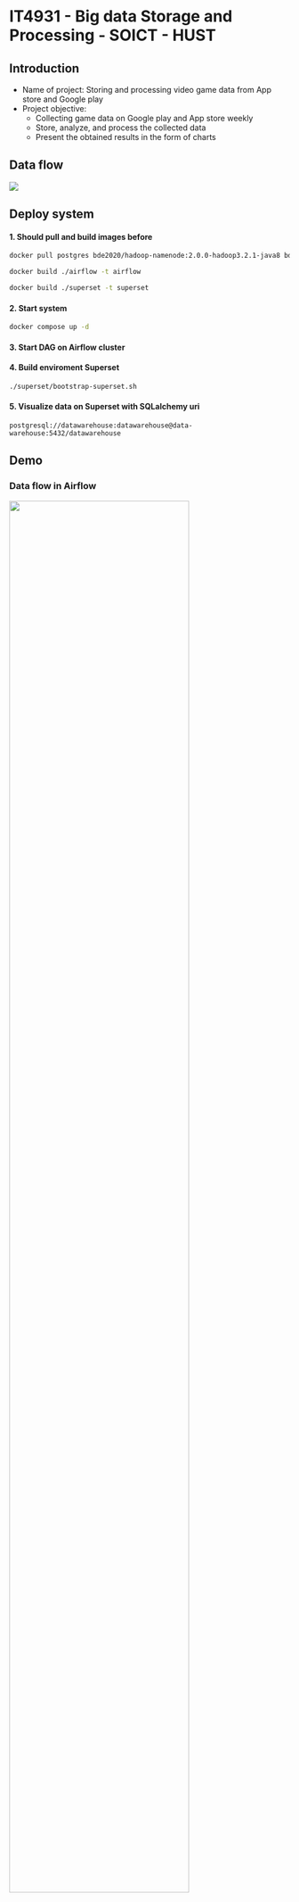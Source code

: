 # IT4931 - Big data Storage and Processing - SOICT - HUST

## Introduction
<ul>
  <li>Name of project: Storing and processing video game data from App store and Google play</li>
  <li>Project objective:
    <ul>
      <li>Collecting game data on Google play and App store weekly</li>
      <li>Store, analyze, and process the collected data</li>
      <li>Present the obtained results in the form of charts</li>
    </ul>
  </li>
</ul>

## Data flow
  <img src="https://github.com/Tran-Ngoc-Bao/Analyze_Game_data/blob/master/pictures/design/DataFlow.png">

## Deploy system
#### 1. Should pull and build images before
```sh
docker pull postgres bde2020/hadoop-namenode:2.0.0-hadoop3.2.1-java8 bde2020/hadoop-datanode:2.0.0-hadoop3.2.1-java8
```
```sh
docker build ./airflow -t airflow
```
```sh
docker build ./superset -t superset
```

#### 2. Start system
```sh
docker compose up -d
```

#### 3. Start DAG on Airflow cluster

#### 4. Build enviroment Superset
```sh
./superset/bootstrap-superset.sh
```
  
#### 5. Visualize data on Superset with SQLalchemy uri
```
postgresql://datawarehouse:datawarehouse@data-warehouse:5432/datawarehouse
```

## Demo
### Data flow in Airflow
<img style="width:80%" src="https://github.com/Tran-Ngoc-Bao/Analyze_Game_Data/blob/master/pictures/screenshot/airflow.jpeg">

### Data lake in HDFS
<img style="width:80%" src="https://github.com/Tran-Ngoc-Bao/Analyze_Game_Data/blob/master/pictures/screenshot/hdfs.jpeg">

### Top review company Google play
<img style="width:75%" src="https://github.com/Tran-Ngoc-Bao/Analyze_Game_Data/blob/master/pictures/output/reviews-company-google-play-tablet-09092024-2024-09-10T15-44-59.913Z.jpg">

### Top game genre App store
<img style="width:75%" src="https://github.com/Tran-Ngoc-Bao/Analyze_Game_Data/blob/master/pictures/output/classify-app-store-09092024-2024-09-10T15-37-01.306Z.jpg">

## Old version
<ul>
  <li><a href="https://github.com/Tran-Ngoc-Bao/Analyze_Game_data/blob/master/old_version/report/report.pdf">Report</a></li>
  <li><a href="https://github.com/Tran-Ngoc-Bao/Analyze_Game_data/blob/master/old_version/report/slide.pptx">Slide</a></li>
  <li><a href="https://github.com/Tran-Ngoc-Bao/Analyze_Game_data/blob/master/old_version/report/system-flow.png">Data flow</a></li>
  <li><a href="https://github.com/Tran-Ngoc-Bao/Analyze_Game_data/blob/master/old_version/report/VirtualMachine.png">System architecture</a></li>
  <li><a href="https://github.com/Tran-Ngoc-Bao/Analyze_Game_data/blob/master/old_version/report/screen-shots/">Output</a></li>
</ul>
